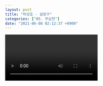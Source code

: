 ```yaml
---
layout: post
title: "하성호 - 설장구"
categories: ["05. 무심천"]
date: "2021-06-08 02:12:37 +0900"
---
```

<video class="post-video" controls>

    <source src='{{ "assets/videos/05. 무심천/04.mp4" | relative_url }}'
            type="video/mp4">

    Sorry, your browser doesn't support embedded videos.
</video>
